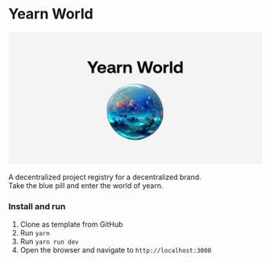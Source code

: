# Yearn World
![](./public/og.png)

A decentralized project registry for a decentralized brand.  
Take the blue pill and enter the world of yearn.  

### Install and run
1. Clone as template from GitHub
2. Run `yarn`
3. Run `yarn run dev`
4. Open the browser and navigate to `http://localhost:3000`
